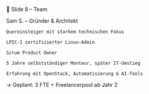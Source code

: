 👤 Slide 8 – Team

Sam S. – Gründer & Architekt

    Quereinsteiger mit starkem technischen Fokus

    LPIC-1 zertifizierter Linux-Admin

    Scrum Product Owner

    5 Jahre selbstständiger Monteur, später IT-Umstieg

    Erfahrung mit OpenStack, Automatisierung & AI-Tools

→ Geplant: 3 FTE + Freelancerpool ab Jahr 2
